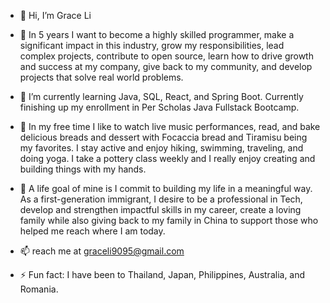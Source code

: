 - 👋 Hi, I’m Grace Li
- 👀 In 5 years I want to become a highly skilled programmer, make a significant impact in this industry, grow my responsibilities, lead complex projects, contribute to open source, learn how to drive growth and success at my company, give back to my community, and develop projects that solve real world problems.

- 🌱 I’m currently learning Java, SQL, React, and Spring Boot.  Currently finishing up my enrollment in Per Scholas Java Fullstack Bootcamp.
- 🩷 In my free time I like to watch live music performances, read, and bake delicious breads and dessert with Focaccia bread and Tiramisu being my favorites. I stay active and enjoy hiking, swimming, traveling, and doing yoga. I take a pottery class weekly and I really enjoy creating and building things with my hands.
- 🥇 A life goal of mine is I commit to building my life in a meaningful way. As a first-generation immigrant, I desire to be a professional in Tech, develop and strengthen impactful skills in my career, create a loving family while also giving back to my family in China to support those who helped me reach where I am today.

- 📫 reach me at graceli9095@gmail.com
- ⚡ Fun fact: I have been to Thailand, Japan, Philippines, Australia, and Romania.

<!---
Graceli95/Graceli95 is a ✨ special ✨ repository because its `README.md` (this file) appears on your GitHub profile.
You can click the Preview link to take a look at your changes.
--->
